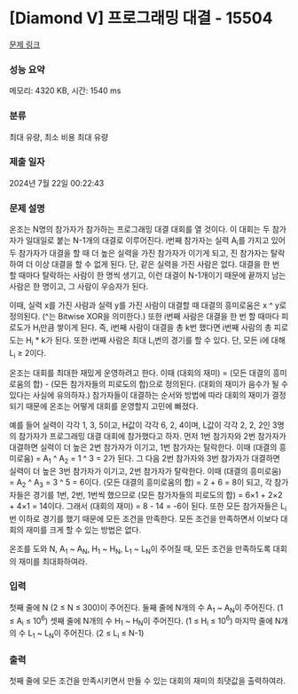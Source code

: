 # [Diamond V] 프로그래밍 대결 - 15504 

[문제 링크](https://www.acmicpc.net/problem/15504) 

### 성능 요약

메모리: 4320 KB, 시간: 1540 ms

### 분류

최대 유량, 최소 비용 최대 유량

### 제출 일자

2024년 7월 22일 00:22:43

### 문제 설명

<p>온조는 N명의 참가자가 참가하는 프로그래밍 대결 대회를 열 것이다. 이 대회는 두 참가자가 일대일로 붙는 N-1개의 대결로 이루어진다. i번째 참가자는 실력 A<sub>i</sub>를 가지고 있어 두 참가자가 대결을 할 때 더 높은 실력을 가진 참가자가 이기게 되고, 진 참가자는 탈락하여 더 이상 대결을 할 수 없게 된다. 단, 같은 실력을 가진 사람은 없다. 대결을 한 번 할 때마다 탈락하는 사람이 한 명씩 생기고, 이런 대결이 N-1개이기 때문에 끝까지 남는 사람은 한 명이고, 그 사람이 우승자가 된다.</p>

<p>이때, 실력 x를 가진 사람과 실력 y를 가진 사람이 대결할 때 대결의 흥미로움은 x ^ y로 정의된다. (^는 Bitwise XOR을 의미한다.) 또한 i번째 사람은 대결을 한 번 할 때마다 피로도가 H<sub>i</sub>만큼 쌓이게 된다. 즉, i번째 사람이 대결을 총 k번 했다면 i번째 사람의 총 피로도는 H<sub>i</sub> * k가 된다. 또한 i번째 사람은 최대 L<sub>i</sub>번의 경기를 할 수 있다. 단, 모든 i에 대해 L<sub>i</sub> ≥ 2이다.</p>

<p>온조는 대회를 최대한 재밌게 운영하려고 한다. 이때 (대회의 재미) = (모든 대결의 흥미로움의 합) - (모든 참가자들의 피로도의 합)으로 정의된다. (대회의 재미가 음수가 될 수 있다는 사실에 유의하자.) 참가자들이 대결하는 순서와 방법에 따라 대회의 재미가 결정되기 때문에 온조는 어떻게 대회를 운영할지 고민에 빠졌다.</p>

<p>예를 들어 실력이 각각 1, 3, 5이고, H값이 각각 6, 2, 4이며, L값이 각각 2, 2, 2인 3명의 참가자가 프로그래밍 대결 대회에 참가했다고 하자. 먼저 1번 참가자와 2번 참가자가 대결하면 실력이 더 높은 2번 참가자가 이기고, 1번 참가자는 탈락한다. 이때 (대결의 흥미로움) = A<sub>1</sub> ^ A<sub>2</sub> = 1 ^ 3 = 2가 된다. 그 다음 2번 참가자와 3번 참가자가 대결하면 실력이 더 높은 3번 참가자가 이기고, 2번 참가자가 탈락한다. 이때 (대결의 흥미로움) = A<sub>2</sub> ^ A<sub>3</sub> = 3 ^ 5 = 6이다. (모든 대결의 흥미로움의 합) = 2 + 6 = 8이 되고, 각 참가자들은 경기를 1번, 2번, 1번씩 했으므로 (모든 참가자들의 피로도의 합) = 6×1 + 2×2 + 4×1 = 14이다. 그래서 (대회의 재미) = 8 - 14 = -6이 된다. 또한 모든 참가자들은 L<sub>i</sub>번 이하로 경기를 했기 때문에 모든 조건을 만족한다. 모든 조건을 만족하면서 이보다 대회의 재미를 크게 할 수 있는 방법은 없다.</p>

<p>온조를 도와 N, A<sub>1</sub> ~ A<sub>N</sub>, H<sub>1</sub> ~ H<sub>N</sub>, L<sub>1</sub> ~ L<sub>N</sub>이 주어질 때, 모든 조건을 만족하도록 대회의 재미를 최대화하여라.</p>

### 입력 

 <p>첫째 줄에 N (2 ≤ N ≤ 300)이 주어진다. 둘째 줄에 N개의 수 A<sub>1</sub> ~ A<sub>N</sub>이 주어진다. (1 ≤ A<sub>i</sub> ≤ 10<sup>6</sup>) 셋째 줄에 N개의 수 H<sub>1</sub> ~ H<sub>N</sub>이 주어진다. (1 ≤ H<sub>i</sub> ≤ 10<sup>6</sup>) 마지막 줄에 N개의 수 L<sub>1</sub> ~ L<sub>N</sub>이 주어진다. (2 ≤ L<sub>i</sub> ≤ N-1)</p>

### 출력 

 <p>첫째 줄에 모든 조건을 만족시키면서 만들 수 있는 대회의 재미의 최댓값을 출력하여라.</p>

